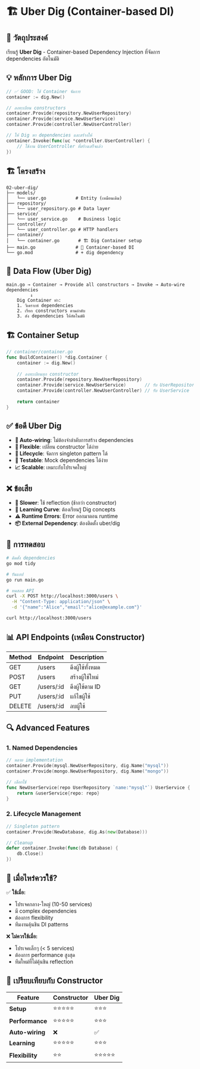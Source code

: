 # 🏗️ Uber Dig (Container-based DI)

## 🎯 วัตถุประสงค์
เรียนรู้ **Uber Dig** - Container-based Dependency Injection ที่จัดการ dependencies อัตโนมัติ

## 💡 หลักการ Uber Dig

```go
// ✅ GOOD: ใช้ Container จัดการ
container := dig.New()

// ลงทะเบียน constructors
container.Provide(repository.NewUserRepository)
container.Provide(service.NewUserService)
container.Provide(controller.NewUserController)

// ให้ Dig หา dependencies และสร้างให้
container.Invoke(func(uc *controller.UserController) {
    // ใช้งาน UserController ที่สร้างเสร็จแล้ว
})
```

## 🏗️ โครงสร้าง

```
02-uber-dig/
├── models/
│   └── user.go           # Entity (เหมือนเดิม)
├── repository/
│   └── user_repository.go # Data layer
├── service/
│   └── user_service.go    # Business logic  
├── controller/
│   └── user_controller.go # HTTP handlers
├── container/
│   └── container.go       # 🏗️ Dig Container setup
├── main.go               # 🔌 Container-based DI
└── go.mod                # + dig dependency
```

## 🔄 Data Flow (Uber Dig)

```
main.go → Container → Provide all constructors → Invoke → Auto-wire dependencies
         ↓
    Dig Container ทำ:
    1. วิเคราะห์ dependencies
    2. เรียก constructors ตามลำดับ
    3. ส่ง dependencies ให้อัตโนมัติ
```

## 🏗️ Container Setup

```go
// container/container.go
func BuildContainer() *dig.Container {
    container := dig.New()
    
    // ลงทะเบียนทุก constructor
    container.Provide(repository.NewUserRepository)
    container.Provide(service.NewUserService)       // รับ UserRepository
    container.Provide(controller.NewUserController) // รับ UserService
    
    return container
}
```

## ✅ ข้อดี Uber Dig

- **🤖 Auto-wiring**: ไม่ต้องจำลำดับการสร้าง dependencies
- **🔄 Flexible**: เปลี่ยน constructor ได้ง่าย
- **🎯 Lifecycle**: จัดการ singleton pattern ได้
- **🧪 Testable**: Mock dependencies ได้ง่าย
- **📈 Scalable**: เหมาะกับโปรเจคใหญ่

## ❌ ข้อเสีย

- **🐌 Slower**: ใช้ reflection (ช้ากว่า constructor)
- **🤔 Learning Curve**: ต้องเรียนรู้ Dig concepts
- **⚠️ Runtime Errors**: Error ออกมาตอน runtime
- **📦 External Dependency**: ต้องติดตั้ง uber/dig

## 🧪 การทดสอบ

```bash
# ติดตั้ง dependencies
go mod tidy

# รันแอป
go run main.go

# ทดสอบ API
curl -X POST http://localhost:3000/users \
  -H "Content-Type: application/json" \
  -d '{"name":"Alice","email":"alice@example.com"}'

curl http://localhost:3000/users
```

## 📊 API Endpoints (เหมือน Constructor)

| Method | Endpoint     | Description |
|--------|-------------|-------------|
| GET    | /users      | ดึงผู้ใช้ทั้งหมด |
| POST   | /users      | สร้างผู้ใช้ใหม่ |
| GET    | /users/:id  | ดึงผู้ใช้ตาม ID |
| PUT    | /users/:id  | แก้ไขผู้ใช้ |
| DELETE | /users/:id  | ลบผู้ใช้ |

## 🔍 Advanced Features

### 1. **Named Dependencies**
```go
// หลาย implementation
container.Provide(mysql.NewUserRepository, dig.Name("mysql"))
container.Provide(mongo.NewUserRepository, dig.Name("mongo"))

// เลือกใช้
func NewUserService(repo UserRepository `name:"mysql"`) UserService {
    return &userService{repo: repo}
}
```

### 2. **Lifecycle Management**
```go
// Singleton pattern
container.Provide(NewDatabase, dig.As(new(Database)))

// Cleanup
defer container.Invoke(func(db Database) {
    db.Close()
})
```

## 🎯 เมื่อไหร่ควรใช้?

✅ **ใช้เมื่อ:**
- โปรเจคกลาง-ใหญ่ (10-50 services)
- มี complex dependencies
- ต้องการ flexibility
- ทีมงานคุ้นชิน DI patterns

❌ **ไม่ควรใช้เมื่อ:**
- โปรเจคเล็กๆ (< 5 services)
- ต้องการ performance สูงสุด
- ทีมใหม่ที่ไม่คุ้นชิน reflection

## 🔄 เปรียบเทียบกับ Constructor

| Feature | Constructor | Uber Dig |
|---------|-------------|----------|
| **Setup** | ⭐⭐⭐⭐⭐ | ⭐⭐⭐ |
| **Performance** | ⭐⭐⭐⭐⭐ | ⭐⭐⭐ |
| **Auto-wiring** | ❌ | ✅ |
| **Learning** | ⭐⭐⭐⭐⭐ | ⭐⭐⭐ |
| **Flexibility** | ⭐⭐ | ⭐⭐⭐⭐⭐ | 